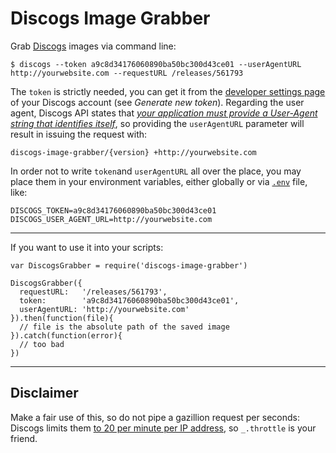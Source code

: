 # Discogs Image Grabber

Grab [Discogs](https://www.discogs.com) images via command line:

    $ discogs --token a9c8d34176060890ba50bc300d43ce01 --userAgentURL http://yourwebsite.com --requestURL /releases/561793

The `token` is strictly needed, you can get it from the [developer settings page](https://www.discogs.com/settings/developers) of your Discogs account (see _Generate new token_).
Regarding the user agent, Discogs API states that [_your application must provide a User-Agent string that identifies itself_](https://www.discogs.com/developers/#page:home,header:home-general-information), so providing the `userAgentURL` parameter will result in issuing the request with:

    discogs-image-grabber/{version} +http://yourwebsite.com

In order not to write `token`and `userAgentURL` all over the place, you may place them in your environment variables, either globally or via [`.env`](https://github.com/motdotla/dotenv) file, like:

    DISCOGS_TOKEN=a9c8d34176060890ba50bc300d43ce01
    DISCOGS_USER_AGENT_URL=http://yourwebsite.com

---

If you want to use it into your scripts:

    var DiscogsGrabber = require('discogs-image-grabber')

    DiscogsGrabber({
      requestURL:   '/releases/561793',
      token:        'a9c8d34176060890ba50bc300d43ce01',
      userAgentURL: 'http://yourwebsite.com'
    }).then(function(file){
      // file is the absolute path of the saved image
    }).catch(function(error){
      // too bad
    })

---

## Disclaimer

Make a fair use of this, so do not pipe a gazillion request per seconds: Discogs limits them [to 20 per minute per IP address](https://www.discogs.com/developers/#page:home,header:home-rate-limiting), so `_.throttle` is your friend.
